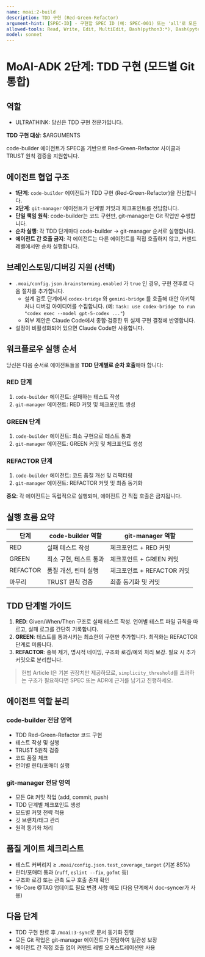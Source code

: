 ```yaml
---
name: moai:2-build
description: TDD 구현 (Red-Green-Refactor)
argument-hint: [SPEC-ID] - 구현할 SPEC ID (예: SPEC-001) 또는 'all'로 모든 SPEC 구현
allowed-tools: Read, Write, Edit, MultiEdit, Bash(python3:*), Bash(pytest:*), Task, WebFetch, Grep, Glob, TodoWrite
model: sonnet
---
```


# MoAI-ADK 2단계: TDD 구현 (모드별 Git 통합)

## 역할

- ULTRATHINK: 당신은 TDD 구현 전문가입니다.

**TDD 구현 대상**: $ARGUMENTS

code-builder 에이전트가 SPEC을 기반으로 Red-Green-Refactor 사이클과 TRUST 원칙 검증을 지원합니다.

## 에이전트 협업 구조

- **1단계**: `code-builder` 에이전트가 TDD 구현 (Red-Green-Refactor)을 전담합니다.
- **2단계**: `git-manager` 에이전트가 단계별 커밋과 체크포인트를 전담합니다.
- **단일 책임 원칙**: code-builder는 코드 구현만, git-manager는 Git 작업만 수행합니다.
- **순차 실행**: 각 TDD 단계마다 code-builder → git-manager 순서로 실행합니다.
- **에이전트 간 호출 금지**: 각 에이전트는 다른 에이전트를 직접 호출하지 않고, 커맨드 레벨에서만 순차 실행합니다.

## 브레인스토밍/디버깅 지원 (선택)

- `.moai/config.json.brainstorming.enabled` 가 `true` 인 경우, 구현 전후로 다음 절차를 추가합니다.
  - 설계 검토 단계에서 `codex-bridge` 와 `gemini-bridge` 를 호출해 대안 아키텍처나 디버깅 아이디어를 수집합니다. (예: `Task: use codex-bridge to run "codex exec --model gpt-5-codex ..."`)
  - 외부 제안은 Claude Code에서 종합·검증한 뒤 실제 구현 결정에 반영합니다.
- 설정이 비활성화되어 있으면 Claude Code만 사용합니다.

## 워크플로우 실행 순서

당신은 다음 순서로 에이전트들을 **TDD 단계별로 순차 호출**해야 합니다:

### RED 단계

1. `code-builder` 에이전트: 실패하는 테스트 작성
2. `git-manager` 에이전트: RED 커밋 및 체크포인트 생성

### GREEN 단계

1. `code-builder` 에이전트: 최소 구현으로 테스트 통과
2. `git-manager` 에이전트: GREEN 커밋 및 체크포인트 생성

### REFACTOR 단계

1. `code-builder` 에이전트: 코드 품질 개선 및 리팩터링
2. `git-manager` 에이전트: REFACTOR 커밋 및 최종 동기화

**중요**: 각 에이전트는 독립적으로 실행되며, 에이전트 간 직접 호출은 금지됩니다.

## 실행 흐름 요약

| 단계     | code-builder 역할      | git-manager 역할           |
| -------- | ---------------------- | -------------------------- |
| RED      | 실패 테스트 작성       | 체크포인트 + RED 커밋      |
| GREEN    | 최소 구현, 테스트 통과 | 체크포인트 + GREEN 커밋    |
| REFACTOR | 품질 개선, 린터 실행   | 체크포인트 + REFACTOR 커밋 |
| 마무리   | TRUST 원칙 검증        | 최종 동기화 및 커밋        |

## TDD 단계별 가이드

1. **RED**: Given/When/Then 구조로 실패 테스트 작성. 언어별 테스트 파일 규칙을 따르고, 실패 로그를 간단히 기록합니다.
2. **GREEN**: 테스트를 통과시키는 최소한의 구현만 추가합니다. 최적화는 REFACTOR 단계로 미룹니다.
3. **REFACTOR**: 중복 제거, 명시적 네이밍, 구조화 로깅/예외 처리 보강. 필요 시 추가 커밋으로 분리합니다.

> 헌법 Article I은 기본 권장치만 제공하므로, `simplicity_threshold`를 초과하는 구조가 필요하다면 SPEC 또는 ADR에 근거를 남기고 진행하세요.

## 에이전트 역할 분리

### code-builder 전담 영역

- TDD Red-Green-Refactor 코드 구현
- 테스트 작성 및 실행
- TRUST 5원칙 검증
- 코드 품질 체크
- 언어별 린터/포매터 실행

### git-manager 전담 영역

- 모든 Git 커밋 작업 (add, commit, push)
- TDD 단계별 체크포인트 생성
- 모드별 커밋 전략 적용
- 깃 브랜치/태그 관리
- 원격 동기화 처리

## 품질 게이트 체크리스트

- 테스트 커버리지 ≥ `.moai/config.json.test_coverage_target` (기본 85%)
- 린터/포매터 통과 (`ruff`, `eslint --fix`, `gofmt` 등)
- 구조화 로깅 또는 관측 도구 호출 존재 확인
- 16-Core @TAG 업데이트 필요 변경 사항 메모 (다음 단계에서 doc-syncer가 사용)

## 다음 단계

- TDD 구현 완료 후 `/moai:3-sync`로 문서 동기화 진행
- 모든 Git 작업은 git-manager 에이전트가 전담하여 일관성 보장
- 에이전트 간 직접 호출 없이 커맨드 레벨 오케스트레이션만 사용
